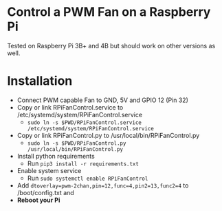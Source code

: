 # Control a PWM Fan on a Raspberry Pi

Tested on Raspberry Pi 3B+ and 4B but should work on other versions as well. 

# Installation

* Connect PWM capable Fan to GND, 5V and GPIO 12 (Pin 32)
* Copy or link RPiFanControl.service to /etc/systemd/system/RPiFanControl.service
  * `sudo ln -s $PWD/RPiFanControl.service /etc/systemd/system/RPiFanControl.service`
* Copy or link RPiFanControl.py to /usr/local/bin/RPiFanControl.py
  * `sudo ln -s $PWD/RPiFanControl.py /usr/local/bin/RPiFanControl.py` 
* Install python requirements
  * Run `pip3 install -r requirements.txt`
* Enable system service
  * Run `sudo systemctl enable RPiFanControl`
* Add `dtoverlay=pwm-2chan,pin=12,func=4,pin2=13,func2=4` to /boot/config.txt and 
* **Reboot your Pi**
